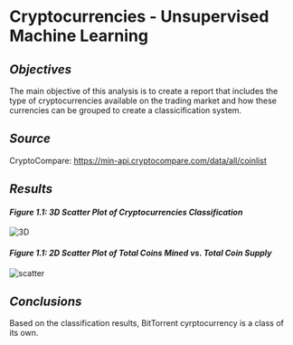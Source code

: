 # **Cryptocurrencies - Unsupervised Machine Learning**

## ***Objectives***
The main objective of this analysis is to create a report that includes the type of cryptocurrencies available on the trading market and how these currencies can be grouped to create a classicification system.

## ***Source***
CryptoCompare: https://min-api.cryptocompare.com/data/all/coinlist

## ***Results***

#### *Figure 1.1: 3D Scatter Plot of Cryptocurrencies Classification*
![3D](https://user-images.githubusercontent.com/70525492/106159506-7ac2e800-614a-11eb-8d29-81d03c9137d7.png)


#### *Figure 1.1: 2D Scatter Plot of Total Coins Mined vs. Total Coin Supply*
![scatter](https://user-images.githubusercontent.com/70525492/106159510-7ac2e800-614a-11eb-97e8-8792818e2f65.png)


## ***Conclusions***

Based on the classification results, BitTorrent cyrptocurrency is a class of its own. 
